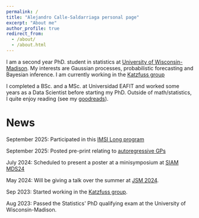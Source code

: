```yaml
---
permalink: /
title: "Alejandro Calle-Saldarriaga personal page"
excerpt: "About me"
author_profile: true
redirect_from: 
  - /about/
  - /about.html
---
```


I am a second year PhD. student in statistics at [University of Wisconsin-Madison](https://stat.wisc.edu). My interests are Gaussian processes, probabilistic forecasting and Bayesian inference. I am currently working in the [Katzfuss group](https://sites.google.com/view/katzfuss/group) 

I completed a BSc. and a MSc. at Universidad EAFIT and worked some years as a Data Scientist before starting my PhD. Outside of math/statistics, I quite enjoy reading (see my [goodreads](https://www.goodreads.com/user/show/5880518-alejandro-calle-saldarriaga)). 

News
======

September 2025: Participated in this [IMSI Long program](https://www.imsi.institute/activities/digital-twins)

September 2025: Posted pre-print relating to [autoregressive GPs](https://arxiv.org/pdf/2509.22474)

July 2024: Scheduled to present a poster at a minisymposium at [SIAM MDS24](https://meetings.siam.org/program.cfm?CONFCODE=MDS24) 

May 2024: Will be giving a talk over the summer at [JSM 2024](https://ww2.amstat.org/meetings/jsm/2024/).

Sep 2023: Started working in the [Katzfuss group](https://sites.google.com/view/katzfuss/group).

Aug 2023: Passed the Statistics' PhD qualifying exam at the University of Wisconsin-Madison.